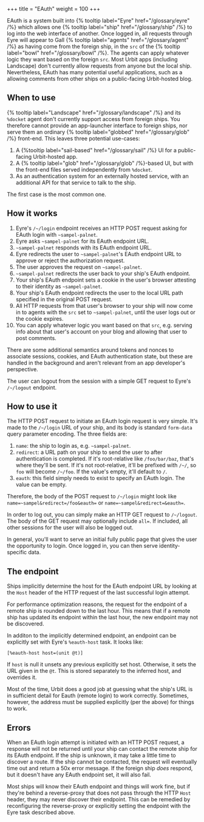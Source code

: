 +++
title = "EAuth"
weight = 100
+++

EAuth is a system built into {% tooltip label="Eyre" href="/glossary/eyre" /%}
which allows one {% tooltip label="ship" href="/glossary/ship" /%} to log into
the web interface of another. Once logged in, all requests through Eyre will
appear to Gall {% tooltip label="agents" href="/glossary/agent" /%} as having
come from the foreign ship, in the `src` of the {% tooltip label="bowl"
href="/glossary/bowl" /%}. The agents can apply whatever logic they want based
on the foreign `src`. Most Urbit apps (including Landscape) don't currently
allow requests from anyone but the local ship. Nevertheless, EAuth has many
potential useful applications, such as a allowing comments from other ships on
a public-facing Urbit-hosted blog.

## When to use

{% tooltip label="Landscape" href="/glossary/landscape" /%} and its `%docket`
agent don't currently support access from foreign ships. You therefore cannot
provide an app-launcher interface to foreign ships, nor serve them an ordinary
{% tooltip label="globbed" href="/glossary/glob" /%} front-end. This leaves
three potential use-cases:

1. A {%tooltip label="sail-based" href="/glossary/sail" /%} UI for a
   public-facing Urbit-hosted app.
2. A {% tooltip label="glob" href="/glossary/glob" /%}-based UI, but with the
   front-end files served independently from `%docket`.
3. As an authentication system for an externally hosted service, with an
   additional API for that service to talk to the ship.

 The first case is the most common one.

## How it works

1.  Eyre's `/~/login` endpoint receives an HTTP POST request asking for EAuth
    login with `~sampel-palnet`.
2.  Eyre asks `~sampel-palnet` for its EAuth endpoint URL.
3.  `~sampel-palnet` responds with its EAuth endpoint URL.
4.  Eyre redirects the user to `~sampel-palnet`'s EAuth endpoint URL to approve
    or reject the authorization request.
5.  The user approves the request on `~sampel-palnet`.
6.  `~sampel-palnet` redirects the user back to your ship's EAuth endpoint.
7.  Your ship's EAuth endpoint sets a cookie in the user's browser attesting to
    their identity as `~sampel-palnet`.
8.  Your ship's EAuth endpoint redirects the user to the local URL path
    specified in the original POST request.
9.  All HTTP requests from that user's browser to your ship will now come in to
    agents with the `src` set to `~sampel-palnet`, until the user logs out or
    the cookie expires.
10. You can apply whatever logic you want based on that `src`, e.g. serving
    info about that user's account on your blog and allowing that user to post
    comments.

There are some additional semantics around tokens and nonces to associate
sessions, cookies, and EAuth authentication state, but these are handled in the
background and aren't relevant from an app developer's perspective.

The user can logout from the session with a simple GET request to Eyre's
`/~/logout` endpoint.

## How to use it

The HTTP POST request to initiate an EAuth login request is very simple. It's
made to the `/~/login` URL of your ship, and its body is standard `form-data`
query parameter encoding. The three fields are:

1. `name`: the ship to login as, e.g. `~sampel-palnet`.
2. `redirect`: a URL path on your ship to send the user to after authentication
   is completed. If it's root-relative like `/foo/bar/baz`, that's where
   they'll be sent. If it's not root-relative, it'll be prefixed with `/~/`, so
   `foo` will become `/~/foo`. If the value's empty, it'll default to `/`.
3. `eauth`: this field simply needs to exist to specify an EAuth login. The
   value can be empty.

Therefore, the body of the POST request to `/~/login` might look like
`name=~sampel&redirect=/foo&eauth=` or `name=~sampel&redirect=&eauth=`.

In order to log out, you can simply make an HTTP GET request to `/~/logout`.
The body of the GET request may optionally include `all=`. If included, all
other sessions for the user will also be logged out.

In general, you'll want to serve an initial fully public page that gives the
user the opportunity to login. Once logged in, you can then serve
identity-specific data.

## The endpoint

Ships implicitly determine the host for the EAuth endpoint URL by looking at
the `Host` header of the HTTP request of the last successful login attempt.

For performance optimization reasons, the request for the endpoint of a remote
ship is rounded down to the last hour. This means that if a remote ship has
updated its endpoint within the last hour, the new endpoint may not be
discovered.

In additon to the implicitly determined endpoint, an endpoint can be explicitly
set with Eyre's `%eauth-host` task. It looks like:

```hoon
[%eauth-host host=(unit @t)]
```

If `host` is null it unsets any previous explicitly set host. Otherwise,
it sets the URL given in the `@t`. This is stored separately to the
inferred host, and overrides it.

Most of the time, Urbit does a good job at guessing what the ship's URL is
in sufficient detail for Eauth (remote login) to work correctly.  Sometimes,
however, the address must be supplied explicitly (per the above) for things
to work.


## Errors

When an EAuth login attempt is initiated with an HTTP POST request, a
response will not be returned until your ship can contact the remote
ship for its EAuth endpoint. If the ship is unknown, it may take a
little time to discover a route. If the ship cannot be contacted, the
request will eventually time out and return a 50x error message. If the
foreign ship *does* respond, but it doesn't have any EAuth endpoint set,
it will also fail.

Most ships will know their EAuth endpoint and things will work fine, but
if they're behind a reverse-proxy that does not pass through the HTTP
`Host` header, they may never discover their endpoint. This can be
remedied by reconfiguring the reverse-proxy or explicitly setting the
endpoint with the Eyre task described above.
